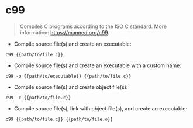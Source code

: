 # c99

> Compiles C programs according to the ISO C standard.
> More information: <https://manned.org/c99>.

- Compile source file(s) and create an executable:

`c99 {{path/to/file.c}}`

- Compile source file(s) and create an executable with a custom name:

`c99 -o {{path/to/executable}} {{path/to/file.c}}`

- Compile source file(s) and create object file(s):

`c99 -c {{path/to/file.c}}`

- Compile source file(s), link with object file(s), and create an executable:

`c99 {{path/to/file.c}} {{path/to/file.o}}`
